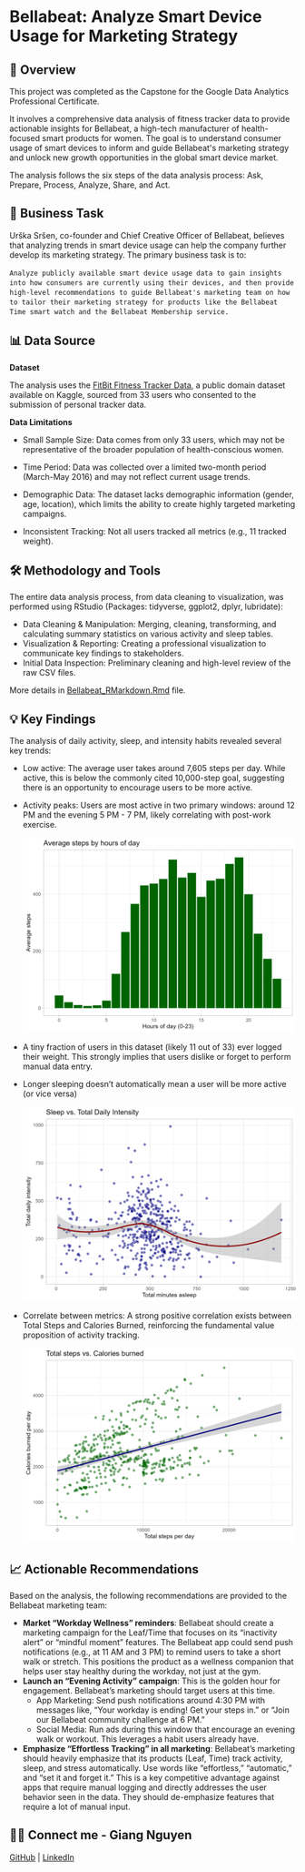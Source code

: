 # Bellabeat: Analyze Smart Device Usage for Marketing Strategy

## 📝 Overview
This project was completed as the Capstone for the Google Data Analytics Professional Certificate.

It involves a comprehensive data analysis of fitness tracker data to provide actionable insights for Bellabeat, a high-tech manufacturer of health-focused smart products for women. The goal is to understand consumer usage of smart devices to inform and guide Bellabeat's marketing strategy and unlock new growth opportunities in the global smart device market.

The analysis follows the six steps of the data analysis process: Ask, Prepare, Process, Analyze, Share, and Act.

## 🎯 Business Task
Urška Sršen, co-founder and Chief Creative Officer of Bellabeat, believes that analyzing trends in smart device usage can help the company further develop its marketing strategy. The primary business task is to:

`Analyze publicly available smart device usage data to gain insights into how consumers are currently using their devices, and then provide high-level recommendations to guide Bellabeat's marketing team on how to tailor their marketing strategy for products like the Bellabeat Time smart watch and the Bellabeat Membership service.`

## 📊 Data Source
**Dataset**

The analysis uses the [FitBit Fitness Tracker Data](https://www.kaggle.com/datasets/arashnic/fitbit), a public domain dataset available on Kaggle, sourced from 33 users who consented to the submission of personal tracker data.

**Data Limitations**
* Small Sample Size: Data comes from only 33 users, which may not be representative of the broader population of health-conscious women.

* Time Period: Data was collected over a limited two-month period (March-May 2016) and may not reflect current usage trends.

* Demographic Data: The dataset lacks demographic information (gender, age, location), which limits the ability to create highly targeted marketing campaigns.

* Inconsistent Tracking: Not all users tracked all metrics (e.g., 11 tracked weight).

## 🛠️ Methodology and Tools
The entire data analysis process, from data cleaning to visualization, was performed using RStudio (Packages: tidyverse, ggplot2, dplyr, lubridate):

* Data Cleaning & Manipulation: 	Merging, cleaning, transforming, and calculating summary statistics on various activity and sleep tables.
* Visualization & Reporting: Creating a professional visualization to communicate key findings to stakeholders.
* Initial Data Inspection: Preliminary cleaning and high-level review of the raw CSV files.

More details in [Bellabeat_RMarkdown.Rmd](https://github.com/Behindpea/bellabeat/blob/main/Bellabeat_RMarkdown.Rmd) file.

## 💡 Key Findings
The analysis of daily activity, sleep, and intensity habits revealed several key trends:

* Low active: The average user takes around 7,605 steps per day. While active, this is below the commonly cited 10,000-step goal, suggesting there is an opportunity to encourage users to be more active.

* Activity peaks: Users are most active in two primary windows: around 12 PM and the evening 5 PM - 7 PM, likely correlating with post-work exercise.
  
  ![](hourly_activity.png)

* A tiny fraction of users in this dataset (likely 11 out of 33) ever logged their weight. This strongly implies that users dislike or forget to perform manual data entry.

* Longer sleeping doesn’t automatically mean a user will be more active (or vice versa)
  
  ![](sleep_vs_intensity.png)

* Correlate between metrics: A strong positive correlation exists between Total Steps and Calories Burned, reinforcing the fundamental value proposition of activity tracking.
  
  ![](steps_vs_calories.png)
## 📈 Actionable Recommendations
Based on the analysis, the following recommendations are provided to the Bellabeat marketing team:

* **Market “Workday Wellness” reminders**: Bellabeat should create a marketing campaign for the Leaf/Time that focuses on its “inactivity alert” or “mindful moment” features. The Bellabeat app could send push notifications (e.g., at 11 AM and 3 PM) to remind users to take a short walk or stretch. This positions the product as a wellness companion that helps user stay healthy during the workday, not just at the gym.
* **Launch an “Evening Activity” campaign**: This is the golden hour for engagement. Bellabeat’s marketing should target users at this time.
    - App Marketing: Send push notifications around 4:30 PM with messages like, “Your workday is ending! Get your steps in.” or “Join our Bellabeat community challenge at 6 PM.”
    - Social Media: Run ads during this window that encourage an evening walk or workout. This leverages a habit users already have.
 * **Emphasize “Effortless Tracking” in all marketing**: Bellabeat’s marketing should heavily emphasize that its products (Leaf, Time) track activity, sleep, and stress automatically. Use words like “effortless,” “automatic,” and “set it and forget it.” This is a key competitive advantage against apps that require manual logging and directly addresses the user behavior seen in the data. They should de-emphasize features that require a lot of manual input.


## 🧑‍💻 Connect me - Giang Nguyen

[GitHub](https://github.com/Behindpea/) | [LinkedIn](https://www.linkedin.com/in/giangnh217/)
